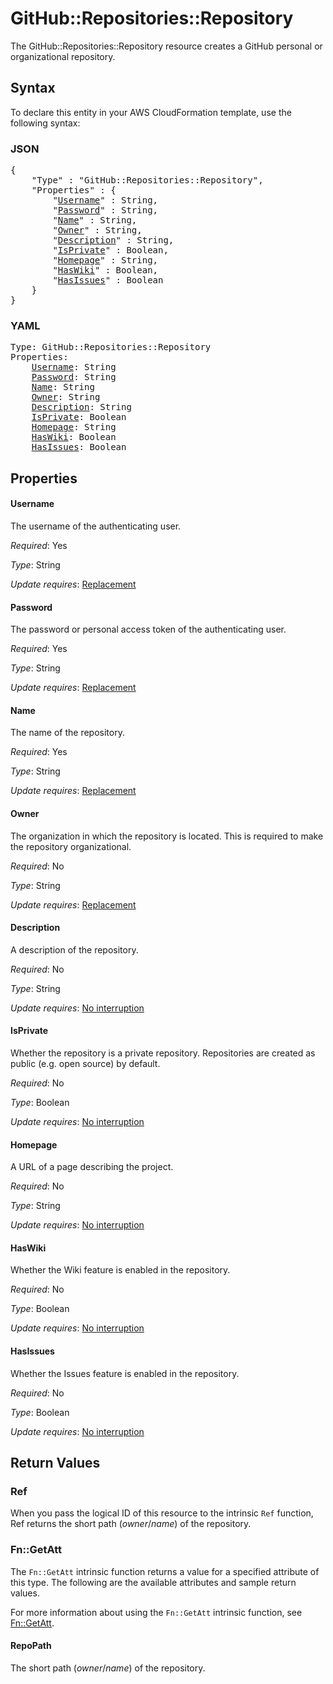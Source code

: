 # GitHub::Repositories::Repository

The GitHub::Repositories::Repository resource creates a GitHub personal or organizational repository.

## Syntax

To declare this entity in your AWS CloudFormation template, use the following syntax:

### JSON

<pre>
{
    "Type" : "GitHub::Repositories::Repository",
    "Properties" : {
        "<a href="#username" title="Username">Username</a>" : String,
        "<a href="#password" title="Password">Password</a>" : String,
        "<a href="#name" title="Name">Name</a>" : String,
        "<a href="#owner" title="Owner">Owner</a>" : String,
        "<a href="#description" title="Description">Description</a>" : String,
        "<a href="#isprivate" title="IsPrivate">IsPrivate</a>" : Boolean,
        "<a href="#homepage" title="Homepage">Homepage</a>" : String,
        "<a href="#haswiki" title="HasWiki">HasWiki</a>" : Boolean,
        "<a href="#hasissues" title="HasIssues">HasIssues</a>" : Boolean
    }
}
</pre>

### YAML

<pre>
Type: GitHub::Repositories::Repository
Properties:
    <a href="#username" title="Username">Username</a>: String
    <a href="#password" title="Password">Password</a>: String
    <a href="#name" title="Name">Name</a>: String
    <a href="#owner" title="Owner">Owner</a>: String
    <a href="#description" title="Description">Description</a>: String
    <a href="#isprivate" title="IsPrivate">IsPrivate</a>: Boolean
    <a href="#homepage" title="Homepage">Homepage</a>: String
    <a href="#haswiki" title="HasWiki">HasWiki</a>: Boolean
    <a href="#hasissues" title="HasIssues">HasIssues</a>: Boolean
</pre>

## Properties

#### Username

The username of the authenticating user.

_Required_: Yes

_Type_: String

_Update requires_: [Replacement](https://docs.aws.amazon.com/AWSCloudFormation/latest/UserGuide/using-cfn-updating-stacks-update-behaviors.html#update-replacement)

#### Password

The password or personal access token of the authenticating user.

_Required_: Yes

_Type_: String

_Update requires_: [Replacement](https://docs.aws.amazon.com/AWSCloudFormation/latest/UserGuide/using-cfn-updating-stacks-update-behaviors.html#update-replacement)

#### Name

The name of the repository.

_Required_: Yes

_Type_: String

_Update requires_: [Replacement](https://docs.aws.amazon.com/AWSCloudFormation/latest/UserGuide/using-cfn-updating-stacks-update-behaviors.html#update-replacement)

#### Owner

The organization in which the repository is located. This is required to make the repository organizational.

_Required_: No

_Type_: String

_Update requires_: [Replacement](https://docs.aws.amazon.com/AWSCloudFormation/latest/UserGuide/using-cfn-updating-stacks-update-behaviors.html#update-replacement)

#### Description

A description of the repository.

_Required_: No

_Type_: String

_Update requires_: [No interruption](https://docs.aws.amazon.com/AWSCloudFormation/latest/UserGuide/using-cfn-updating-stacks-update-behaviors.html#update-no-interrupt)

#### IsPrivate

Whether the repository is a private repository. Repositories are created as public (e.g. open source) by default.

_Required_: No

_Type_: Boolean

_Update requires_: [No interruption](https://docs.aws.amazon.com/AWSCloudFormation/latest/UserGuide/using-cfn-updating-stacks-update-behaviors.html#update-no-interrupt)

#### Homepage

A URL of a page describing the project.

_Required_: No

_Type_: String

_Update requires_: [No interruption](https://docs.aws.amazon.com/AWSCloudFormation/latest/UserGuide/using-cfn-updating-stacks-update-behaviors.html#update-no-interrupt)

#### HasWiki

Whether the Wiki feature is enabled in the repository.

_Required_: No

_Type_: Boolean

_Update requires_: [No interruption](https://docs.aws.amazon.com/AWSCloudFormation/latest/UserGuide/using-cfn-updating-stacks-update-behaviors.html#update-no-interrupt)

#### HasIssues

Whether the Issues feature is enabled in the repository.

_Required_: No

_Type_: Boolean

_Update requires_: [No interruption](https://docs.aws.amazon.com/AWSCloudFormation/latest/UserGuide/using-cfn-updating-stacks-update-behaviors.html#update-no-interrupt)

## Return Values

### Ref

When you pass the logical ID of this resource to the intrinsic `Ref` function, Ref returns the short path (_owner_/_name_) of the repository.

### Fn::GetAtt

The `Fn::GetAtt` intrinsic function returns a value for a specified attribute of this type. The following are the available attributes and sample return values.

For more information about using the `Fn::GetAtt` intrinsic function, see [Fn::GetAtt](https://docs.aws.amazon.com/AWSCloudFormation/latest/UserGuide/intrinsic-function-reference-getatt.html).

#### RepoPath

The short path (_owner_/_name_) of the repository.

